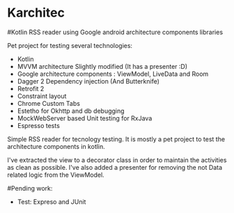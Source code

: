 Karchitec
================

#Kotlin RSS reader using Google android architecture components libraries

Pet project for testing several technologies:
- Kotlin
- MVVM architecture Slightly modified (It has a presenter :D)
- Google architecture components : ViewModel, LiveData and Room
- Dagger 2 Dependency injection (And Butterknife)
- Retrofit 2
- Constraint layout
- Chrome Custom Tabs
- Estetho for Okhttp and db debugging
- MockWebServer based Unit testing for RxJava
- Espresso tests
 
Simple RSS reader for tecnology testing. It is mostly a pet project to test the architecture components in kotlin.

I've extracted the view to a decorator class in order to maintain the activities as clean as possible. I've also added a presenter for removing the not Data related logic from the ViewModel.


#Pending work:
- Test: Expreso and JUnit